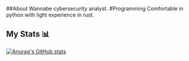 ##About
Wannabe cybersecurity analyst.
#Programming
Comfortable in python with light experience in rust. 


## My Stats 📊
[![Anurag's GitHub stats](https://github-readme-stats.vercel.app/api?username=ralphiedawg)](https://github.com/anuraghazra/github-readme-stats)

